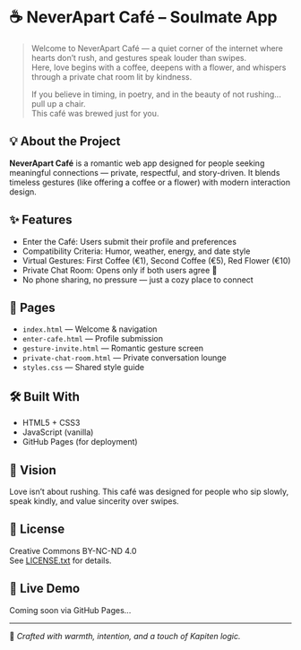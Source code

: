 # ☕ NeverApart Café – Soulmate App

> Welcome to NeverApart Café — a quiet corner of the internet where hearts don’t rush, and gestures speak louder than swipes.  
> Here, love begins with a coffee, deepens with a flower, and whispers through a private chat room lit by kindness.  
>  
> If you believe in timing, in poetry, and in the beauty of not rushing... pull up a chair.  
> This café was brewed just for you.

## 💡 About the Project
**NeverApart Café** is a romantic web app designed for people seeking meaningful connections — private, respectful, and story-driven. It blends timeless gestures (like offering a coffee or a flower) with modern interaction design.

## ✨ Features
- Enter the Café: Users submit their profile and preferences
- Compatibility Criteria: Humor, weather, energy, and date style
- Virtual Gestures: First Coffee (€1), Second Coffee (€5), Red Flower (€10)
- Private Chat Room: Opens only if both users agree 💬
- No phone sharing, no pressure — just a cozy place to connect

## 🚀 Pages
- `index.html` — Welcome & navigation
- `enter-cafe.html` — Profile submission
- `gesture-invite.html` — Romantic gesture screen
- `private-chat-room.html` — Private conversation lounge
- `styles.css` — Shared style guide

## 🛠️ Built With
- HTML5 + CSS3
- JavaScript (vanilla)
- GitHub Pages (for deployment)

## 🧭 Vision
Love isn’t about rushing. This café was designed for people who sip slowly, speak kindly, and value sincerity over swipes.

## 📄 License
Creative Commons BY-NC-ND 4.0  
See [LICENSE.txt](LICENSE.txt) for details.

## 🔗 Live Demo
Coming soon via GitHub Pages...

---

🧠 *Crafted with warmth, intention, and a touch of Kapiten logic.*

